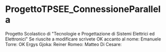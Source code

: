 # ProgettoTPSEE_ConnessioneParallela
Progetto Scolastico di "Tecnologie e Progettazione di Sistemi Elettrici ed Elettronici"
Se riuscite a modificare scrivete OK accanto al nome:
Emanuele Torre: OK
Ergys Gjoka:
Reiner Romeo:
Matteo Di Cesare:
